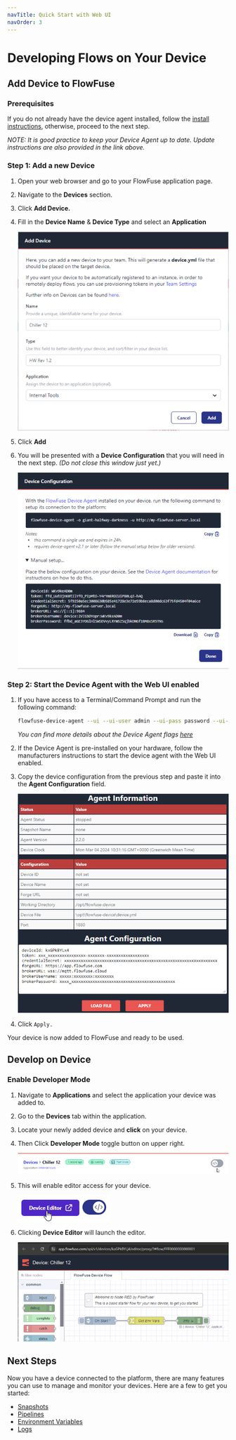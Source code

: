 ```yaml
---
navTitle: Quick Start with Web UI
navOrder: 3
---
```


# Developing Flows on Your Device

## Add Device to FlowFuse

### Prerequisites

If you do not already have the device agent installed, follow the [install instructions](./install.md), otherwise, proceed to the next step.

_NOTE: It is good practice to keep your Device Agent up to date. Update instructions are also provided in the link above._


### Step 1: Add a new Device
1. Open your web browser and go to your FlowFuse application page.
2. Navigate to the **Devices** section.
3. Click **Add Device.**
4. Fill in the **Device Name** & **Device Type** and select an **Application**

    <img src="images/add_device.png" width=500 />
6. Click **Add**
7. You will be presented with a **Device Configuration** that you will need in the next step. _(Do not close this window just yet.)_

    <img src="images/config_yml2.png" width=500 />

### Step 2: Start the Device Agent with the Web UI enabled
1. If you have access to a Terminal/Command Prompt and run the following command:
    ```bash
    flowfuse-device-agent --ui --ui-user admin --ui-pass password --ui-port 8081
    ```
    _You can find more details about the Device Agent flags [here](https://flowfuse.com/docs/device-agent/running/)_
2. If the Device Agent is pre-installed on your hardware, follow the manufacturers instructions to start the device agent with the Web UI enabled.
3. Copy the device configuration from the previous step and paste it into the **Agent Configuration** field. 

   <img src="images/device_gui.png" width=500 />

4. Click `Apply.`

Your device is now added to FlowFuse and ready to be used.

## Develop on Device
### Enable Developer Mode
1. Navigate to **Applications** and select the application your device was added to.
2. Go to the **Devices** tab within the application.
3. Locate your newly added device and **click** on your device.
4. Then Click **Developer Mode** toggle button on upper right.

    <img src="images/developer.png" />

5. This will enable editor access for your device.

    <img src="images/editorEnabled.png"/>

7. Clicking **Device Editor** will launch the editor.

    <img src="images/nr_editor.png" width=500 />

## Next Steps

Now you have a device connected to the platform, there are many features you can use to manage and monitor your devices.  Here are a few to get you started:

* [Snapshots](../user/snapshots.md)
* [Pipelines](../user/devops-pipelines.md)
* [Environment Variables](../user/envvar.md)
* [Logs](../user/logs.md)